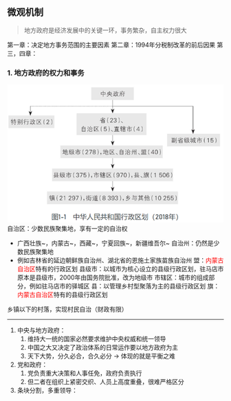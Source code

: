 ## 微观机制
> 地方政府是经济发展中的关键一环，事务繁杂，自主权力很大

第一章：决定地方事务范围的主要因素
第二章：1994年分税制改革的前后因果
第三，四章：

### 1. 地方政府的权力和事务

![image.png](https://raw.githubusercontent.com/yzh-2002/img-hosting/main/cs/202503232030033.png)
自治区：少数民族聚集地，享有一定的自治权
- 广西壮族~，内蒙古~，西藏~，宁夏回族~，新疆维吾尔~
自治州：仍然是少数民族聚集地
- 例如吉林省的延边朝鲜族自治州、湖北省的恩施土家族苗族自治州
盟：<font color="#ff0000">内蒙古自治区</font>特有的行政区划
县级市：以城市为核心设立的县级行政区划，驻马店市原本是县级市，2000年由国务院批准，改为地级市
市辖区：城市的组成部分，例如驻马店市的驿城区
县：以管理乡村型聚落为主的县级行政区划
旗：<font color="#ff0000">内蒙古自治区</font>特有的县级行政区划

乡镇以下的村落，实现村民自治（财政有限）

---

1. 中央与地方政府：
	1. 维持大一统的国家必然要求维护中央权威和统一领导
	2. 中国之大又决定了政治体系的日常运作要以地方政府为主
	3. 天下大势，分久必合，合久必分 -> 体现的就是平衡之难
2. 党和政府：
	1. 党负责重大决策和人事任免，政府负责执行
	2. 但二者在组织上紧密交织、人员上高度重叠，很难严格区分
3. 条块分割，多重领导：